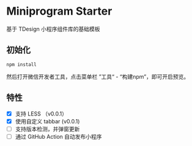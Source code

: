 # Miniprogram Starter
基于 TDesign 小程序组件库的基础模板

## 初始化

```
npm install
```

然后打开微信开发者工具，点击菜单栏 ”工具“ - “构建npm”，即可开启预览。

## 特性

- [x] 支持 LESS （v0.0.1）
- [x] 使用自定义 tabbar (v0.0.1)
- [ ] 支持版本检测，并弹窗更新
- [ ] 通过 GitHub Action 自动发布小程序